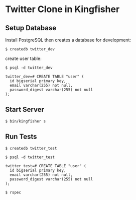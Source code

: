 # Twitter Clone in Kingfisher

## Setup Database

Install PostgreSQL then creates a database for development:

```
$ createdb twitter_dev
```

create user table:

```
$ psql -d twitter_dev

twitter_dev=# CREATE TABLE "user" (
  id bigserial primary key,
  email varchar(255) not null,
  password_digest varchar(255) not null
);
```

## Start Server

```
$ bin/kingfisher s
```

## Run Tests

```
$ createdb twitter_test
```

```
$ psql -d twitter_test

twitter_test=# CREATE TABLE "user" (
  id bigserial primary key,
  email varchar(255) not null,
  password_digest varchar(255) not null
);
```

```
$ rspec
```

